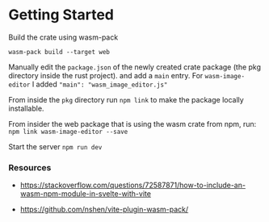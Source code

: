 # Getting Started

Build the crate using wasm-pack
```
wasm-pack build --target web
```

Manually edit the `package.json` of the newly created crate package (the pkg directory inside the rust project).
and add a `main` entry.  For `wasm-image-editor` I added `"main": "wasm_image_editor.js"`

From inside the `pkg` directory run `npm link` to make the package locally installable.

From insider the web package that is using the wasm crate from npm, run: 
`npm link wasm-image-editor --save`

Start the server
`npm run dev`


### Resources
* https://stackoverflow.com/questions/72587871/how-to-include-an-wasm-npm-module-in-svelte-with-vite

* https://github.com/nshen/vite-plugin-wasm-pack/
